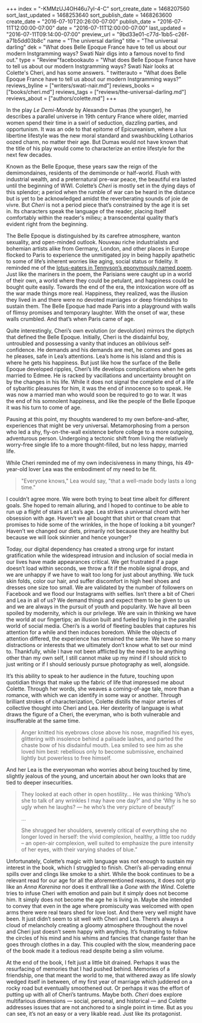+++
index = "-KMMzUJ4OH46u7yI-4-C"
sort_create_date = 1468207560
sort_last_updated = 1468253640
sort_publish_date = 1468263600
create_date = "2016-07-10T20:26:00-07:00"
publish_date = "2016-07-11T12:00:00-07:00"
date = "2016-07-11T12:00:00-07:00"
last_updated = "2016-07-11T09:14:00-07:00"
preview_url = "9bd33e01-c77d-1bb5-c26f-a71b5dd03b8c"
name = "The universal darling"
title = "The universal darling"
dek = "What does Belle Epoque France have to tell us about our modern Instgramming ways? Swati Nair digs into a famous novel to find out."
type = "Review"facebookauto = "What does Belle Epoque France have to tell us about our modern Instgramming ways? Swati Nair looks at Colette's Cheri, and has some answers. "
twitterauto = "What does Belle Epoque France have to tell us about our modern Instgramming ways?"
reviews_byline = ["writers/swati-nair.md"]
reviews_books = ["books/cheri.md"]
reviews_tags = ["reviews/the-universal-darling.md"]
reviews_about = ["authors/colette.md"]
+++

In the play _Le Demi-Monde_ by Alexandre Dumas (the younger), he describes a parallel universe in 19th century France where older, married women spend their time in a swirl of seduction, dazzling parties, and opportunism. It was an ode to that epitome of Epicureanism, where a lux libertine lifestyle was the new moral standard and swashbuckling Lotharios oozed charm, no matter their age. But Dumas would not have known that the title of his play would come to characterize an entire lifestyle for the next few decades. 

Known as the Belle Epoque, these years saw the reign of the demimondaines, residents of the demimonde or half-world. Flush with industrial wealth, and a preternatural pre-war peace, the beautiful era lasted until the beginning of WWI. Colette’s _Cheri_ is mostly set in the dying days of this splendor; a period when the rumble of war can be heard in the distance but is yet to be acknowledged amidst the reverberating sounds of joie de vivre. But _Cheri_ is not a period piece that’s constrained by the age it is set in. Its characters speak the language of the reader, placing itself comfortably within the reader's milieu; a transcendental quality that’s evident right from the beginning.

<div class="break"></div>

The Belle Epoque is distinguished by its carefree atmosphere, wanton sexuality, and open-minded outlook. Nouveau riche industrialists and bohemian artists alike from Germany, London, and other places in Europe flocked to Paris to experience the unmitigated joy in being happily apathetic to some of life’s inherent worries like aging, social status or fidelity. It reminded me of the [lotus-eaters in Tennyson’s eponymously named poem](http://www.poetryfoundation.org/poems-and-poets/poems/detail/45364). Just like the mariners in the poem, the Parisians were caught up in a world of their own, a world where they could be petulant, and happiness could be bought quite easily. Towards the end of the era, the intoxication wore off as the war made things more real. Happiness, they realized, was the illusion they lived in and there were no devoted marriages or deep friendships to sustain them. The Belle Epoque had made Paris into a playground with walls of flimsy promises and temporary laughter. With the onset of war, these walls crumbled. And that’s when Paris came of age. 

<div class="break"></div>

Quite interestingly, Cheri’s own evolution (or devolution) mirrors the diptych that defined the Belle Epoque. Initially, Cheri is the disdainful boy, untroubled and possessing a vanity that induces an oblivious self-confidence. He demands and his demands are met, he comes and goes as he pleases, safe in Lea’s attentions. Lea’s home is his island and this is where he gets his happiness. But just like how the surface of the Belle Epoque developed ripples, Cheri’s life develops complications when he gets married to Edmee. He is racked by vacillations and uncertainty brought on by the changes in his life. While it does not signal the complete end of a life of sybaritic pleasures for him, it was the end of innocence so to speak. He was now a married man who would soon be required to go to war. It was the end of his somnolent happiness, and like the people of the Belle Epoque it was his turn to come of age. 

Pausing at this point, my thoughts wandered to my own before-and-after, experiences that might be very universal. Metamorphosing from a person who led a shy, fly-on-the-wall existence before college to a more outgoing, adventurous person. Undergoing a tectonic shift from living the relatively worry-free single life to a more thought-filled, but no less happy, married life. 

While Cheri reminded me of my own indecisiveness in many things, his 49-year-old lover Lea was the embodiment of my need to be fit. 

<blockquote>"Everyone knows," Lea would say, "that a well-made body lasts a long time."</blockquote>

I couldn’t agree more. We were both trying to beat time albeit for different goals. She hoped to remain alluring, and I hoped to continue to be able to run up a flight of stairs at Lea’s age. Lea strikes a universal chord with her obsession with age. Haven’t we all bought that shirt or that cream that promises to hide some of the wrinkles, in the hope of looking a bit younger? Haven’t we changed our diets, primarily not because they are healthy but because we will look skinnier and hence younger? 

Today, our digital dependency has created a strong urge for instant gratification while the widespread intrusion and inclusion of social media in our lives have made appearances critical. We get frustrated if a page doesn’t load within seconds, we throw a fit if the mobile signal drops, and we are unhappy if we have to wait too long for just about anything. We tuck skin folds, color our hair, and suffer discomfort in high heel shoes and dresses one size too small. We are validated by the number of followers on Facebook and we flood our Instagrams with selfies. Isn’t there a bit of Cheri and Lea in all of us? We demand things and expect them to be given to us and we are always in the pursuit of youth and popularity. We have all been spoiled by modernity, which is our privilege. We are vain in thinking we have the world at our fingertips; an illusion built and fueled by living in the parallel world of social media. Cheri’s is a world of fleeting baubles that captures his attention for a while and then induces boredom. While the objects of attention differed, the experience has remained the same. We have so many distractions or interests that we ultimately don’t know what to set our mind to. Thankfully, while I have not been afflicted by the need to be anything other than my own self, I still cannot make up my mind if I should stick to just writing or if I should seriously pursue photography as well, alongside. 

It’s this ability to speak to her audience in the future, touching upon quotidian things that make up the fabric of life that impressed me about Colette. Through her words, she weaves a coming-of-age tale, more than a romance, with which we can identify in some way or another. Through brilliant strokes of characterization, Colette distills the major arteries of collective thought into Cheri and Lea. Her dexterity of language is what draws the figure of a Cheri, the everyman, who is both vulnerable and insufferable at the same time.

<blockquote>Anger knitted his eyebrows close above his nose, magnified his eyes, glittering with insolence behind a palisade lashes, and parted the chaste bow of his disdainful mouth. Lea smiled to see him as she loved him best: rebellious only to become submissive, enchained lightly but powerless to free himself.</blockquote>

And her Lea is the everywoman who worries about being touched by time, slightly jealous of the young, and uncertain about her own looks that are tied to deeper insecurities.

<blockquote><p>They looked at each other in open hostility&hellip; He was thinking ‘Who’s she to talk of any wrinkles I may have one day?’ and she ‘Why is he so ugly when he laughs? &mdash; he who’s the very picture of beauty!’</p>

<p class="noindent">&hellip;</p>

<p class="noindent">She shrugged her shoulders, severely critical of everything she no longer loved in herself: the vivid complexion, healthy, a little too ruddy – an open-air complexion, well suited to emphasize the pure intensity of her eyes, with their varying shades of blue.”</p>
</blockquote>

Unfortunately, Colette’s magic with language was not enough to sustain my interest in the book, which I struggled to finish. Cheri’s all-pervading ennui spills over and clings like smoke to a shirt. While the book continues to be a relevant read for our age for all the aforementioned reasons, it does not grip like an _Anna Karenina_ nor does it enthrall like a _Gone with the Wind_. Colette tries to infuse Cheri with emotion and pain but it simply does not become him. It simply does not become the age he is living in. Maybe she intended to convey that even in the age where promiscuity was welcomed with open arms there were real tears shed for love lost. And there very well might have been. It just didn’t seem to sit well with Cheri and Lea. There’s always a cloud of melancholy creating a gloomy atmosphere throughout the novel and Cheri just doesn’t seem happy with anything. It’s frustrating to follow the circles of his mind and his whims and fancies that change faster than he goes through clothes in a day. This coupled with the slow, meandering pace of the book made it a tedious read despite being a slim volume.

At the end of the book, I felt just a little bit drained. Perhaps it was the resurfacing of memories that I had pushed behind. Memories of a friendship, one that meant the world to me, that withered away as life slowly wedged itself in between, of my first year of marriage which juddered on a rocky road but eventually smoothened out. Or perhaps it was the effort of putting up with all of Cheri’s tantrums. Maybe both. _Cheri_ does explore multifarious dimensions &mdash; social, personal, and historical &mdash; and Colette addresses issues that are not anchored to a single point in time. But as you can see, it’s not an easy or a very likable read. Just like its protagonist.